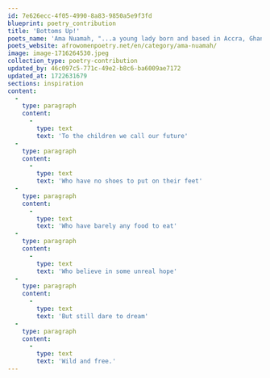 ```yaml
---
id: 7e626ecc-4f05-4990-8a83-9850a5e9f3fd
blueprint: poetry_contribution
title: 'Bottoms Up!'
poets_name: 'Ama Nuamah, "...a young lady born and based in Accra, Ghana. She loves other creative disciplines but writing is a deeply-rooted passion of hers. Writing is her safe haven, writing is her lifeline."'
poets_website: afrowomenpoetry.net/en/category/ama-nuamah/
image: image-1716264530.jpeg
collection_type: poetry-contribution
updated_by: 46c097c5-771c-49e2-b8c6-ba6009ae7172
updated_at: 1722631679
sections: inspiration
content:
  -
    type: paragraph
    content:
      -
        type: text
        text: 'To the children we call our future'
  -
    type: paragraph
    content:
      -
        type: text
        text: 'Who have no shoes to put on their feet'
  -
    type: paragraph
    content:
      -
        type: text
        text: 'Who have barely any food to eat'
  -
    type: paragraph
    content:
      -
        type: text
        text: 'Who believe in some unreal hope'
  -
    type: paragraph
    content:
      -
        type: text
        text: 'But still dare to dream'
  -
    type: paragraph
    content:
      -
        type: text
        text: 'Wild and free.'
---
```

